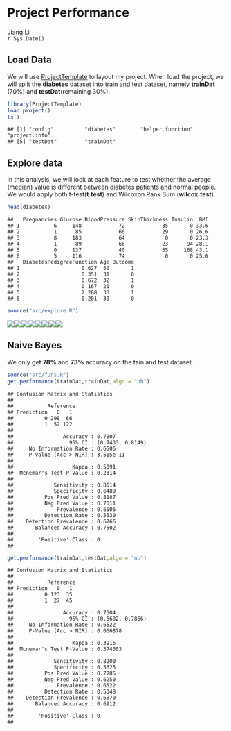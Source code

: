 # Project Performance
Jiang Li  
`r Sys.Date()`  



## Load Data

We will use [ProjectTemplate](http://projecttemplate.net/) to layout my project. When load the project, we will split the **diabetes** dataset into train and test dataset, namely **trainDat** (70%) and **testDat**(remaining 30%).


```r
library(ProjectTemplate)
load.project()
ls()
```

```
## [1] "config"          "diabetes"        "helper.function" "project.info"   
## [5] "testDat"         "trainDat"
```

## Explore data

In this analysis, we will look at each feature to test whether the average (median) value is different between diabetes patients and normal people. We would apply both t-test(**t.test**) and Wilcoxon Rank Sum (**wilcox.test**).


```r
head(diabetes)
```

```
##   Pregnancies Glucose BloodPressure SkinThickness Insulin  BMI
## 1           6     148            72            35       0 33.6
## 2           1      85            66            29       0 26.6
## 3           8     183            64             0       0 23.3
## 4           1      89            66            23      94 28.1
## 5           0     137            40            35     168 43.1
## 6           5     116            74             0       0 25.6
##   DiabetesPedigreeFunction Age Outcome
## 1                    0.627  50       1
## 2                    0.351  31       0
## 3                    0.672  32       1
## 4                    0.167  21       0
## 5                    2.288  33       1
## 6                    0.201  30       0
```

```r
source("src/explore.R")
```

![](project-performance_files/figure-html/explore-1.png)<!-- -->![](project-performance_files/figure-html/explore-2.png)<!-- -->![](project-performance_files/figure-html/explore-3.png)<!-- -->![](project-performance_files/figure-html/explore-4.png)<!-- -->![](project-performance_files/figure-html/explore-5.png)<!-- -->![](project-performance_files/figure-html/explore-6.png)<!-- -->![](project-performance_files/figure-html/explore-7.png)<!-- -->![](project-performance_files/figure-html/explore-8.png)<!-- -->




## Naive Bayes

We only get **78%** and **73%** accuracy on the tain and test dataset.


```r
source("src/funs.R")
get.performance(trainDat,trainDat,algo = "nb")
```

```
## Confusion Matrix and Statistics
## 
##           Reference
## Prediction   0   1
##          0 298  66
##          1  52 122
##                                           
##                Accuracy : 0.7807          
##                  95% CI : (0.7433, 0.8149)
##     No Information Rate : 0.6506          
##     P-Value [Acc > NIR] : 3.515e-11       
##                                           
##                   Kappa : 0.5091          
##  Mcnemar's Test P-Value : 0.2314          
##                                           
##             Sensitivity : 0.8514          
##             Specificity : 0.6489          
##          Pos Pred Value : 0.8187          
##          Neg Pred Value : 0.7011          
##              Prevalence : 0.6506          
##          Detection Rate : 0.5539          
##    Detection Prevalence : 0.6766          
##       Balanced Accuracy : 0.7502          
##                                           
##        'Positive' Class : 0               
## 
```

```r
get.performance(trainDat,testDat,algo = "nb")
```

```
## Confusion Matrix and Statistics
## 
##           Reference
## Prediction   0   1
##          0 123  35
##          1  27  45
##                                           
##                Accuracy : 0.7304          
##                  95% CI : (0.6682, 0.7866)
##     No Information Rate : 0.6522          
##     P-Value [Acc > NIR] : 0.006878        
##                                           
##                   Kappa : 0.3916          
##  Mcnemar's Test P-Value : 0.374003        
##                                           
##             Sensitivity : 0.8200          
##             Specificity : 0.5625          
##          Pos Pred Value : 0.7785          
##          Neg Pred Value : 0.6250          
##              Prevalence : 0.6522          
##          Detection Rate : 0.5348          
##    Detection Prevalence : 0.6870          
##       Balanced Accuracy : 0.6912          
##                                           
##        'Positive' Class : 0               
## 
```





